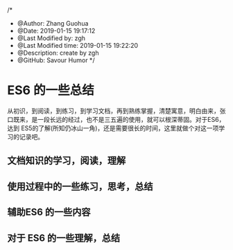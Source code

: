 /*
* @Author: Zhang Guohua
* @Date:   2019-01-15 19:17:12
* @Last Modified by:   zgh
* @Last Modified time: 2019-01-15 19:22:20
* @Description: create by zgh
* @GitHub: Savour Humor
*/
# ES6 的一些总结
从初识，到阅读，到练习，到学习文档，再到熟练掌握，清楚寓意，明白由来，张口既来，是一段长远的经过，也不是三五遍的使用，就可以根深蒂固。对于ES6，达到 ES5的了解(所知仍冰山一角)，还是需要很长的时间，这里就做个对这一项学习的记录吧。 

## 文档知识的学习，阅读，理解

## 使用过程中的一些练习，思考，总结

## 辅助ES6 的一些内容

## 对于 ES6 的一些理解，总结